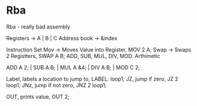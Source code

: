 # Rba
Rba - really bad assembly

Registers -> A | B | C
Address book -> &index

Instruction Set
Mov -> Moves Value into Register, MOV 2 A;
Swap -> Swaps 2 Registters, SWAP A B;
ADD, SUB, MUL, DIV, MOD. Arthimetic

ADD A 2; | SUB A B; | MUL A &4; | DIV A B; | MOD C 2;

Label, labels a location to jump to, LABEL: loop1;
JZ, jump if zero, JZ 2 loop1;
JNz, jump if not zero, JNZ 2 loop1;

OUT, prints value, OUT 2;
